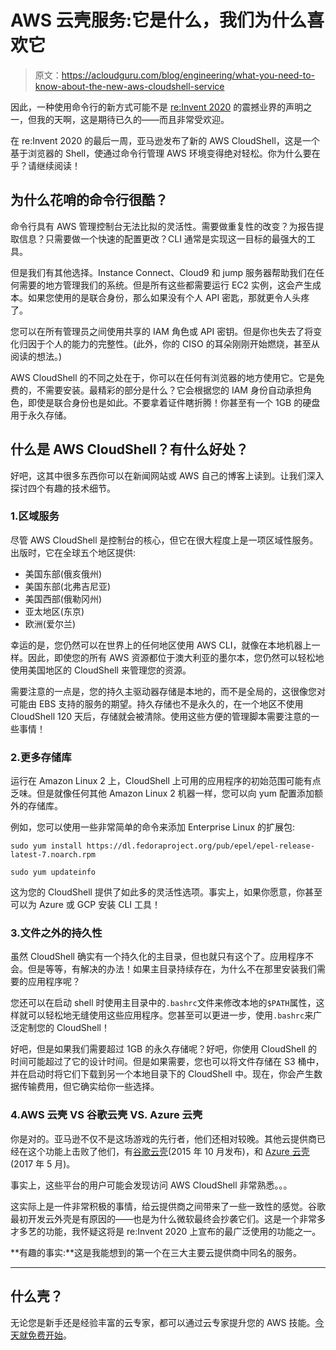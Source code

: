 # AWS 云壳服务:它是什么，我们为什么喜欢它

> 原文：<https://acloudguru.com/blog/engineering/what-you-need-to-know-about-the-new-aws-cloudshell-service>

因此，一种使用命令行的新方式可能不是 [re:Invent 2020](https://acloudguru.com/blog/tag/reinvent2020) 的震撼业界的声明之一，但我的天啊，这是期待已久的——而且非常受欢迎。

在 re:Invent 2020 的最后一周，亚马逊发布了新的 AWS CloudShell，这是一个基于浏览器的 Shell，使通过命令行管理 AWS 环境变得绝对轻松。你为什么要在乎？请继续阅读！

## 为什么花哨的命令行很酷？

命令行具有 AWS 管理控制台无法比拟的灵活性。需要做重复性的改变？为报告提取信息？只需要做一个快速的配置更改？CLI 通常是实现这一目标的最强大的工具。

但是我们有其他选择。Instance Connect、Cloud9 和 jump 服务器帮助我们在任何需要的地方管理我们的系统。但是所有这些都需要运行 EC2 实例，这会产生成本。如果您使用的是联合身份，那么如果没有个人 API 密匙，那就更令人头疼了。

您可以在所有管理员之间使用共享的 IAM 角色或 API 密钥。但是你也失去了将变化归因于个人的能力的完整性。(此外，你的 CISO 的耳朵刚刚开始燃烧，甚至从阅读的想法。)

AWS CloudShell 的不同之处在于，你可以在任何有浏览器的地方使用它。它是免费的，不需要安装。最精彩的部分是什么？它会根据您的 IAM 身份自动承担角色，即使是联合身份也是如此。不要拿着证件瞎折腾！你甚至有一个 1GB 的硬盘用于永久存储。

## 什么是 AWS CloudShell？有什么好处？

好吧，这其中很多东西你可以在新闻网站或 AWS 自己的博客上读到。让我们深入探讨四个有趣的技术细节。

### 1.区域服务

尽管 AWS CloudShell 是控制台的核心，但它在很大程度上是一项区域性服务。出版时，它在全球五个地区提供:

*   美国东部(俄亥俄州)
*   美国东部(北弗吉尼亚)
*   美国西部(俄勒冈州)
*   亚太地区(东京)
*   欧洲(爱尔兰)

幸运的是，您仍然可以在世界上的任何地区使用 AWS CLI，就像在本地机器上一样。因此，即使您的所有 AWS 资源都位于澳大利亚的墨尔本，您仍然可以轻松地使用美国地区的 CloudShell 来管理您的资源。

需要注意的一点是，您的持久主驱动器存储是本地的，而不是全局的，这很像您对可能由 EBS 支持的服务的期望。持久存储也不是永久的，在一个地区不使用 CloudShell 120 天后，存储就会被清除。使用这些方便的管理脚本需要注意的一些事情！

### 2.更多存储库

运行在 Amazon Linux 2 上，CloudShell 上可用的应用程序的初始范围可能有点乏味。但是就像任何其他 Amazon Linux 2 机器一样，您可以向 yum 配置添加额外的存储库。

例如，您可以使用一些非常简单的命令来添加 Enterprise Linux 的扩展包:

`sudo yum install https://dl.fedoraproject.org/pub/epel/epel-release-latest-7.noarch.rpm`

`sudo yum updateinfo`

这为您的 CloudShell 提供了如此多的灵活性选项。事实上，如果你愿意，你甚至可以为 Azure 或 GCP 安装 CLI 工具！

### 3.文件之外的持久性

虽然 CloudShell 确实有一个持久化的主目录，但也就只有这个了。应用程序不会。但是等等，有解决的办法！如果主目录持续存在，为什么不在那里安装我们需要的应用程序呢？

您还可以在启动 shell 时使用主目录中的``.bashrc``文件来修改本地的`$PATH`属性，这样就可以轻松地无缝使用这些应用程序。您甚至可以更进一步，使用``.bashrc``来广泛定制您的 CloudShell！

好吧，但是如果我们需要超过 1GB 的永久存储呢？好吧，你使用 CloudShell 的时间可能超过了它的设计时间。但是如果需要，您也可以将文件存储在 S3 桶中，并在启动时将它们下载到另一个本地目录下的 CloudShell 中。现在，你会产生数据传输费用，但它确实给你一些选择。

### 4.AWS 云壳 VS 谷歌云壳 VS. Azure 云壳

你是对的。亚马逊不仅不是这场游戏的先行者，他们还相对较晚。其他云提供商已经在这个功能上击败了他们，有[谷歌云壳](https://acloudguru.com/hands-on-labs/build-a-custom-network-in-google-cloud-shell)(2015 年 10 月发布)，和 [Azure 云壳](https://azure.microsoft.com/en-au/features/cloud-shell/)(2017 年 5 月)。

事实上，这些平台的用户可能会发现访问 AWS CloudShell 非常熟悉。。。

这实际上是一件非常积极的事情，给云提供商之间带来了一些一致性的感觉。谷歌最初开发云外壳是有原因的——也是为什么微软最终会抄袭它们。这是一个非常多才多艺的功能，我怀疑这将是 re:Invent 2020 上宣布的最广泛使用的功能之一。

**有趣的事实:**这是我能想到的第一个在三大主要云提供商中同名的服务。

* * *

## 什么壳？

无论您是新手还是经验丰富的云专家，都可以通过云专家提升您的 AWS 技能。[今天就免费开始](https://acloudguru.com/pricing)。